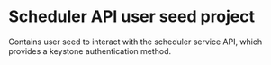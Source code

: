 # Scheduler API user seed project

Contains user seed to interact with the scheduler service API, which provides a keystone authentication method.